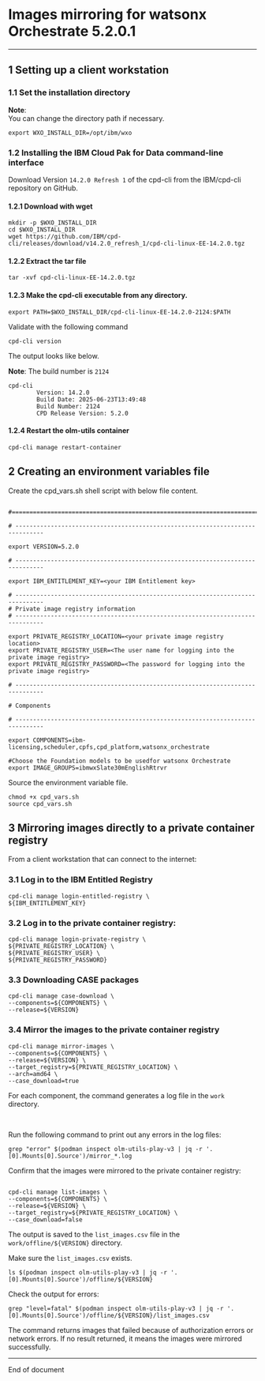 # Images mirroring for watsonx Orchestrate 5.2.0.1

---

## 1 Setting up a client workstation

### 1.1 Set the installation directory

**Note**:
<br>
You can change the directory path if necessary.

```
export WXO_INSTALL_DIR=/opt/ibm/wxo
```
### 1.2 Installing the IBM Cloud Pak for Data command-line interface

Download Version `14.2.0 Refresh 1` of the cpd-cli from the IBM/cpd-cli repository on GitHub.

#### 1.2.1 Download with wget

```
mkdir -p $WXO_INSTALL_DIR
cd $WXO_INSTALL_DIR
wget https://github.com/IBM/cpd-cli/releases/download/v14.2.0_refresh_1/cpd-cli-linux-EE-14.2.0.tgz
```

#### 1.2.2 Extract the tar file

```
tar -xvf cpd-cli-linux-EE-14.2.0.tgz
```

#### 1.2.3 Make the cpd-cli executable from any directory.

```
export PATH=$WXO_INSTALL_DIR/cpd-cli-linux-EE-14.2.0-2124:$PATH
```

Validate with the following command
```
cpd-cli version
```
The output looks like below. <br>

**Note**: The build number is `2124`

```
cpd-cli
        Version: 14.2.0
        Build Date: 2025-06-23T13:49:48
        Build Number: 2124
        CPD Release Version: 5.2.0
```

#### 1.2.4 Restart the olm-utils container
```
cpd-cli manage restart-container
```

## 2 Creating an environment variables file

Create the cpd_vars.sh shell script with below file content.

```

#===============================================================================

# ------------------------------------------------------------------------------

export VERSION=5.2.0

# ------------------------------------------------------------------------------

export IBM_ENTITLEMENT_KEY=<your IBM Entitlement key>

# ------------------------------------------------------------------------------
# Private image registry information
# ------------------------------------------------------------------------------

export PRIVATE_REGISTRY_LOCATION=<your private image registry location>
export PRIVATE_REGISTRY_USER=<The user name for logging into the private image registry>
export PRIVATE_REGISTRY_PASSWORD=<The password for logging into the private image registry>

# ------------------------------------------------------------------------------

# Components

# ------------------------------------------------------------------------------

export COMPONENTS=ibm-licensing,scheduler,cpfs,cpd_platform,watsonx_orchestrate

#Choose the Foundation models to be usedfor watsonx Orchestrate
export IMAGE_GROUPS=ibmwxSlate30mEnglishRtrvr
```

Source the environment variable file.

```
chmod +x cpd_vars.sh
source cpd_vars.sh
```

## 3 Mirroring images directly to a private container registry

From a client workstation that can connect to the internet: 

### 3.1 Log in to the IBM Entitled Registry

```
cpd-cli manage login-entitled-registry \
${IBM_ENTITLEMENT_KEY}
```

### 3.2 Log in to the private container registry:

```
cpd-cli manage login-private-registry \
${PRIVATE_REGISTRY_LOCATION} \
${PRIVATE_REGISTRY_USER} \
${PRIVATE_REGISTRY_PASSWORD}
```

### 3.3 Downloading CASE packages

```
cpd-cli manage case-download \
--components=${COMPONENTS} \
--release=${VERSION}
```

### 3.4 Mirror the images to the private container registry

```
cpd-cli manage mirror-images \
--components=${COMPONENTS} \
--release=${VERSION} \
--target_registry=${PRIVATE_REGISTRY_LOCATION} \
--arch=amd64 \
--case_download=true
```

For each component, the command generates a log file in the `work` directory. 

<br>

Run the following command to print out any errors in the log files:

```
grep "error" $(podman inspect olm-utils-play-v3 | jq -r '.[0].Mounts[0].Source')/mirror_*.log
```

Confirm that the images were mirrored to the private container registry:

```

cpd-cli manage list-images \
--components=${COMPONENTS} \
--release=${VERSION} \
--target_registry=${PRIVATE_REGISTRY_LOCATION} \
--case_download=false
```

The output is saved to the `list_images.csv` file in the `work/offline/${VERSION}` directory. 
<br>

Make sure the `list_images.csv` exists.

```
ls $(podman inspect olm-utils-play-v3 | jq -r '.[0].Mounts[0].Source')/offline/${VERSION}
```

Check the output for errors: 

```
grep "level=fatal" $(podman inspect olm-utils-play-v3 | jq -r '.[0].Mounts[0].Source')/offline/${VERSION}/list_images.csv
```

The command returns images that failed because of authorization errors or network errors. If no result returned, it means the images were mirrored successfully.

---

End of document
